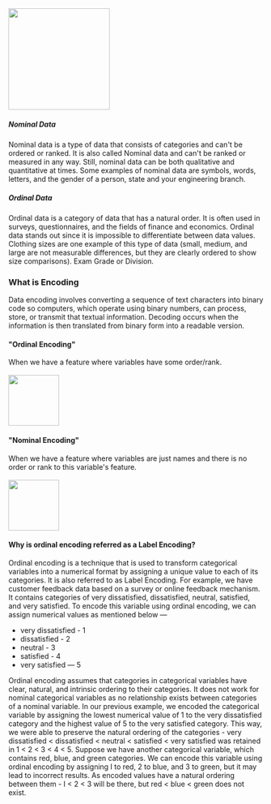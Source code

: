 <img height="200" src="https://github.com/user-attachments/assets/f27f2efd-0ba9-4f4f-a33d-1eef7397f994">

##### Nominal Data
Nominal data is a type of data that consists of categories and can't be
ordered or ranked. It is also called Nominal data and can't be
ranked or measured in any way. Still, nominal data can be both
qualitative and quantitative at times. Some examples of nominal data are symbols, words, letters, and the
gender of a person, state and your engineering branch.

##### Ordinal Data
Ordinal data is a category of data that has a natural order. It is often used
in surveys, questionnaires, and the fields of finance and economics.
Ordinal data stands out since it is impossible to differentiate between
data values.
Clothing sizes are one example of this type of data (small, medium, and
large are not measurable differences, but they are clearly ordered to
show size comparisons). Exam Grade or Division.

### What is Encoding
Data encoding involves converting a sequence of text characters into
binary code so computers, which operate using binary numbers, can
process, store, or transmit that textual information. Decoding occurs
when the information is then translated from binary form into a readable
version.

#### "Ordinal Encoding"
When we have a feature where variables have some order/rank.
<br></br>
<img height="100" src="https://github.com/user-attachments/assets/942406df-5b23-41b6-8e31-7907d15ffc91">

#### "Nominal Encoding"
When we have a feature where variables are just names and there is no
order or rank to this variable's feature.
<br></br>
<img height="100" src="https://github.com/user-attachments/assets/97e99718-4f10-4beb-8556-18a685e5a7c4">

#### Why is ordinal encoding referred as a Label Encoding?

Ordinal encoding is a technique that is used to transform categorical
variables into a numerical format by assigning a unique value to each of
its categories. It is also referred to as Label Encoding.
For example, we have customer feedback data based on a survey or
online feedback mechanism. It contains categories of very dissatisfied,
dissatisfied, neutral, satisfied, and very satisfied. To encode this variable
using ordinal encoding, we can assign numerical values as mentioned
below —
- very dissatisfied - 1
- dissatisfied - 2
- neutral - 3
- satisfied - 4
- very satisfied — 5

Ordinal encoding assumes that categories in categorical variables have
clear, natural, and intrinsic ordering to their categories. It does not work
for nominal categorical variables as no relationship exists between
categories of a nominal variable. In our previous example, we encoded
the categorical variable by assigning the lowest numerical value of 1 to
the very dissatisfied category and the highest value of 5 to the very
satisfied category.
This way, we were able to preserve the natural ordering of the categories - very dissatisfied < dissatisfied < neutral < satisfied < very satisfied was
retained in 1 < 2 < 3 < 4 < 5. Suppose we have another categorical
variable, which contains red, blue, and green categories. We can encode
this variable using ordinal encoding by assigning I to red, 2 to blue, and 3
to green, but it may lead to incorrect results. As encoded values have a
natural ordering between them - I < 2 < 3 will be there, but red < blue <
green does not exist.
